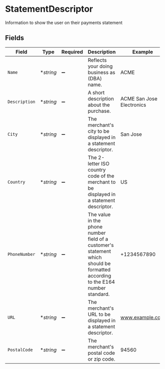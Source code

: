 # StatementDescriptor

Information to show the user on their payments statement


## Fields

| Field                                                                                                                          | Type                                                                                                                           | Required                                                                                                                       | Description                                                                                                                    | Example                                                                                                                        |
| ------------------------------------------------------------------------------------------------------------------------------ | ------------------------------------------------------------------------------------------------------------------------------ | ------------------------------------------------------------------------------------------------------------------------------ | ------------------------------------------------------------------------------------------------------------------------------ | ------------------------------------------------------------------------------------------------------------------------------ |
| `Name`                                                                                                                         | **string*                                                                                                                      | :heavy_minus_sign:                                                                                                             | Reflects your doing business as (DBA) name.                                                                                    | ACME                                                                                                                           |
| `Description`                                                                                                                  | **string*                                                                                                                      | :heavy_minus_sign:                                                                                                             | A short description about the purchase.                                                                                        | ACME San Jose Electronics                                                                                                      |
| `City`                                                                                                                         | **string*                                                                                                                      | :heavy_minus_sign:                                                                                                             | The merchant's city to be displayed in a statement descriptor.                                                                 | San Jose                                                                                                                       |
| `Country`                                                                                                                      | **string*                                                                                                                      | :heavy_minus_sign:                                                                                                             | The 2-letter ISO country code of the merchant to be displayed in a statement descriptor.                                       | US                                                                                                                             |
| `PhoneNumber`                                                                                                                  | **string*                                                                                                                      | :heavy_minus_sign:                                                                                                             | The value in the phone number field of a customer's statement which should be formatted according to the E164 number standard. | +1234567890                                                                                                                    |
| `URL`                                                                                                                          | **string*                                                                                                                      | :heavy_minus_sign:                                                                                                             | The merchant's URL to be displayed in a statement descriptor.                                                                  | www.example.com                                                                                                                |
| `PostalCode`                                                                                                                   | **string*                                                                                                                      | :heavy_minus_sign:                                                                                                             | The merchant's postal code or zip code.                                                                                        | 94560                                                                                                                          |